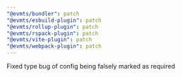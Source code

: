```yaml
---
"@evmts/bundler": patch
"@evmts/esbuild-plugin": patch
"@evmts/rollup-plugin": patch
"@evmts/rspack-plugin": patch
"@evmts/vite-plugin": patch
"@evmts/webpack-plugin": patch
---
```


Fixed type bug of config being falsely marked as required
